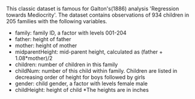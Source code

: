 This classic dataset is famous for Galton's(1886) analysis 'Regression towards Mediocrity'. The dataset contains observations of 934 children in 205 families with the following variables. 

- family: family ID, a factor with levels 001-204
- father: height of father
- mother: height of mother
- midparentHeight: mid-parent height, calculated as (father + 1.08*mother)/2
- children: number of children in this family
- childNum: number of this child within family. Children are listed in decreasing order of height for boys followed by girls
- gender: child gender, a factor with levels female male
- childHeight: height of child
*The heights are in inches
